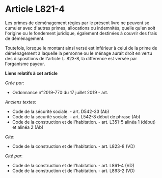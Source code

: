 # Article L821-4

Les primes de déménagement régies par le présent livre ne peuvent se cumuler avec d'autres primes, allocations ou indemnités,
quelle qu'en soit l'origine ou le fondement juridique, également destinées à couvrir des frais de déménagement. 

Toutefois, lorsque le montant ainsi versé est inférieur à celui de la prime de déménagement à laquelle la personne ou le
ménage aurait droit en vertu des dispositions de l'article L. 823-8, la différence est versée par l'organisme payeur.

**Liens relatifs à cet article**

_Créé par_:

  - Ordonnance n°2019-770 du 17 juillet 2019 - art.

_Anciens textes_:

  - Code de la sécurité sociale. - art. D542-33 (Ab)
  - Code de la sécurité sociale. - art. L542-8 début de phrase (Ab)
  - Code de la construction et de l'habitation. - art. L351-5 alinéa 1 (début) et alinéa 2 (Ab)

_Cite_:

  - Code de la construction et de l'habitation. - art. L823-8 (VD)

_Cité par_:

  - Code de la construction et de l'habitation. - art. L861-4 (VD)
  - Code de la construction et de l'habitation. - art. L863-2 (VD)
